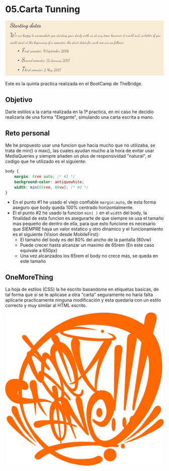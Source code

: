 # 05.Carta Tunning

![Captura del proyecto](./src/Screenshot.png)

Este es la quinta practica realizada en el BootCamp de TheBridge.

## Objetivo

Darle estilos a la carta realizada en la 1ª practica, en mi caso he decidio realizarla de una forma "Elegante", simulando una carta escrita a mano.

## Reto personal

Me he propuesto usar una funcion que hacia mucho que no utilizaba, se trata de min() o max(), las cuales ayudan mucho a la hora de evitar usar MediaQueries y siempre añaden un plus de responsividad "natural", el codigo que he utilizado es el siguiente:

```css
body {
    margin: 4rem auto; /* #1 */
    background-color: antiquewhite;
    width: min(65rem, 80vw); /* #2 */
}                            
```

- En el punto #1 he usado el viejo confiable `margin:auto`, de esta forma aseguro que body queda 100% centrado horizontalmente.
- El el punto #2 he usado la funcion `min( )` en el `width` del body, la finalidad de esta funcion es asegurarte de que siempre se usa el tamaño mas pequeño de dentro de ella, para que esto funcione es necesario que *SIEMPRE* haya un valor estatico y otro dinamico y el funcionamiento es el siguiente (Vision desde MobileFirst):
    - El tamaño del body es del 80% del ancho de la pantalla (80vw)
    - Puede crecer hasta alcanzar un maximo de 65rem (En este caso equivale a 650px)
    - Una vez alcanzados los 65rem el body no crece más, se queda en este tamaño

## OneMoreThing

La hoja de estilos (CSS) la he escrito basandome en etiquetas basicas, de tal forma que si se le aplicase a otra "carta" seguramente no haría falta aplicarle practicamente ninguna modificación y esta quedaria con un estilo correcto y muy similar al HTML escrito.

![Logo MrSetOne](./src/logopng.png)